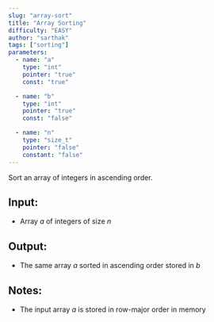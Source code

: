 ```yaml
---
slug: "array-sort"
title: "Array Sorting"
difficulty: "EASY"
author: "sarthak"
tags: ["sorting"]
parameters:
  - name: "a"
    type: "int"
    pointer: "true"
    const: "true"

  - name: "b"
    type: "int"
    pointer: "true"
    const: "false"

  - name: "n"
    type: "size_t"
    pointer: "false"
    constant: "false"
---
```


Sort an array of integers in ascending order.

## Input:

- Array $a$ of integers of size $n$

## Output:

- The same array $a$ sorted in ascending order stored in $b$

## Notes:

- The input array $a$ is stored in row-major order in memory
